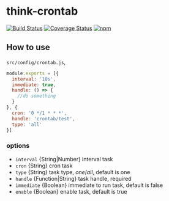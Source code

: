 # think-crontab
[![Build Status](https://travis-ci.org/thinkjs/think-crontab.svg?branch=master)](https://travis-ci.org/thinkjs/think-crontab)
[![Coverage Status](https://coveralls.io/repos/github/thinkjs/think-crontab/badge.svg?branch=master)](https://coveralls.io/github/thinkjs/think-crontab?branch=master)
[![npm](https://img.shields.io/npm/v/think-crontab.svg?style=flat-square)](https://www.npmjs.com/package/think-crontab)


## How to use

`src/config/crontab.js`,

```js
module.exports = [{
  interval: '10s',
  immediate: true,
  handle: () => {
    //do something
  }
}, {
  cron: '0 */1 * * *',
  handle: 'crontab/test',
  type: 'all'
}]
```

### options

* `interval` {String|Number} interval task
* `cron` {String} cron task
* `type` {String} task type, *one*/*all*, default is one
* `handle` {Function|String} task handle, required
* `immediate` {Boolean} immediate to run task, default is false
* `enable` {Boolean} enable task, default is true